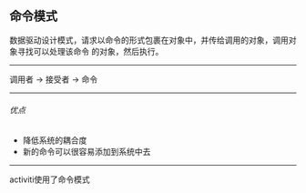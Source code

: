 ## 命令模式
数据驱动设计模式，请求以命令的形式包裹在对象中，并传给调用的对象，调用对象寻找可以处理该命令
的对象，然后执行。  

---
调用者 -> 接受者 -> 命令

---
###### 优点
* 降低系统的耦合度
* 新的命令可以很容易添加到系统中去

---
activiti使用了命令模式
